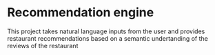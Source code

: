 # Recommendation engine
This project takes natural language inputs from the user and provides restaurant recommendations based on a semantic undertanding of the reviews of the restaurant 
